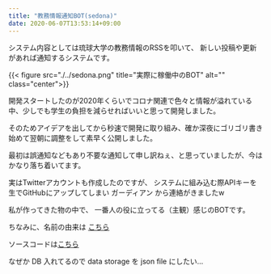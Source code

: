 ```yaml
---
title: "教務情報通知BOT(sedona)"
date: 2020-06-07T13:53:14+09:00
---
```

システム内容としては琉球大学の教務情報のRSSを叩いて、 新しい投稿や更新があれば通知するシステムです。


{{< figure src="./../sedona.png" title="実際に稼働中のBOT" alt="" class="center">}}

開発スタートしたのが2020年くらいでコロナ関連で色々と情報が溢れている中、少しでも学生の負担を減らせればいいと思って開発しました。

そのためアイデアを出してから秒速で開発に取り組み、確か深夜にゴリゴリ書き始めて翌朝に調整をして素早く公開しました。

最初は誤通知などもあり不要な通知して申し訳ねぇ、と思っていましたが、今はかなり落ち着いてます。

実はTwitterアカウントも作成したのですが、 システムに組み込む際APIキーを生でGitHubにアップしてしまい ガーディアン から連絡がきましたw

私が作ってきた物の中で、 一番人の役に立ってる（主観）感じのBOTです。

ちなみに、名前の由来は [こちら](https://ja.wikipedia.org/wiki/%E3%82%BB%E3%83%89%E3%83%8A_(%E5%90%B9%E5%A5%8F%E6%A5%BD%E6%9B%B2))

ソースコードは[こちら](https://github.com/Issei0804-ie/sedona)

なぜか DB 入れてるので data storage を json file にしたい...
